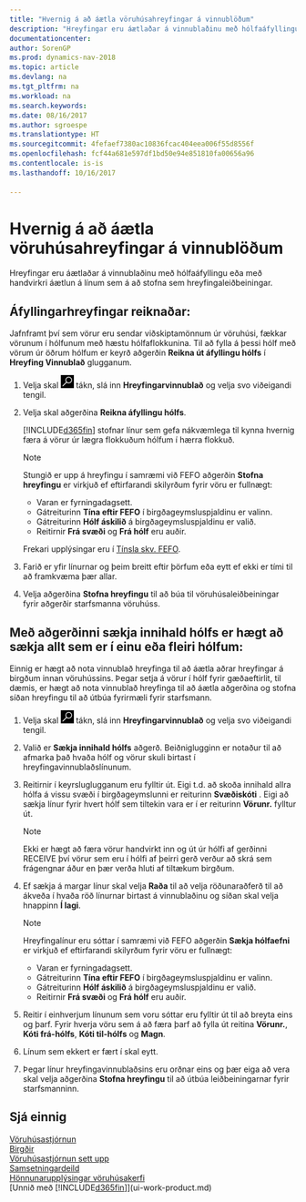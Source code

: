 ```yaml
---
title: "Hvernig á að áætla vöruhúsahreyfingar á vinnublöðum"
description: "Hreyfingar eru áætlaðar á vinnublaðinu með hólfaáfyllingu eða með handvirkri áætlun á línum sem á að stofna sem hreyfingaleiðbeiningar."
documentationcenter: 
author: SorenGP
ms.prod: dynamics-nav-2018
ms.topic: article
ms.devlang: na
ms.tgt_pltfrm: na
ms.workload: na
ms.search.keywords: 
ms.date: 08/16/2017
ms.author: sgroespe
ms.translationtype: HT
ms.sourcegitcommit: 4fefaef7380ac10836fcac404eea006f55d8556f
ms.openlocfilehash: fcf44a681e597df1bd50e94e851810fa00656a96
ms.contentlocale: is-is
ms.lasthandoff: 10/16/2017

---
```

# <a name="how-to-plan-warehouse-movements-in-worksheets"></a>Hvernig á að áætla vöruhúsahreyfingar á vinnublöðum
Hreyfingar eru áætlaðar á vinnublaðinu með hólfaáfyllingu eða með handvirkri áætlun á línum sem á að stofna sem hreyfingaleiðbeiningar.  

## <a name="to-calculate-a-replenishment-movement"></a>Áfyllingarhreyfingar reiknaðar:  
Jafnframt því sem vörur eru sendar viðskiptamönnum úr vöruhúsi, fækkar vörunum í hólfunum með hæstu hólfaflokkunina. Til að fylla á þessi hólf með vörum úr öðrum hólfum er keyrð aðgerðin **Reikna út áfyllingu hólfs** í **Hreyfing Vinnublað** glugganum.

1.  Velja skal ![Leit að síðu eða skýrslu](media/ui-search/search_small.png "Leit að síðu eða skýrslu táknið") tákn, slá inn **Hreyfingarvinnublað** og velja svo viðeigandi tengil.  
2.  Velja skal aðgerðina **Reikna áfyllingu hólfs**.  

    [!INCLUDE[d365fin](includes/d365fin_md.md)] stofnar línur sem gefa nákvæmlega til kynna hvernig færa á vörur úr lægra flokkuðum hólfum í hærra flokkuð.  

    > [!NOTE]  
    >  Stungið er upp á hreyfingu í samræmi við FEFO aðgerðin **Stofna hreyfingu** er virkjuð ef eftirfarandi skilyrðum fyrir vöru er fullnægt:  
    >   
    >  -   Varan er fyrningadagsett.  
    > -   Gátreiturinn **Tína eftir FEFO** í birgðageymsluspjaldinu er valinn.  
    > -   Gátreiturinn **Hólf áskilið** á birgðageymsluspjaldinu er valið.  
    > -   Reitirnir **Frá svæði** og **Frá hólf** eru auðir.  

    Frekari upplýsingar eru í [Tínsla skv. FEFO](warehouse-picking-by-fefo.md).  

3.  Farið er yfir línurnar og þeim breitt eftir þörfum eða eytt ef ekki er tími til að framkvæma þær allar.  
4.  Velja aðgerðina **Stofna hreyfingu** til að búa til vöruhúsaleiðbeiningar fyrir aðgerðir starfsmanna vöruhúss.  

## <a name="to-move-the-entire-contents-of-one-or-more-bins-by-using-the-get-bin-content-function"></a>Með aðgerðinni sækja innihald hólfs er hægt að sækja allt sem er í einu eða fleiri hólfum:  
Einnig er hægt að nota vinnublað hreyfinga til að áætla aðrar hreyfingar á birgðum innan vöruhússins. Þegar setja á vörur í hólf fyrir gæðaeftirlit, til dæmis, er hægt að nota vinnublað hreyfinga til að áætla aðgerðina og stofna síðan hreyfingu til að útbúa fyrirmæli fyrir starfsmann.  

1.  Velja skal ![Leit að síðu eða skýrslu](media/ui-search/search_small.png "Leit að síðu eða skýrslu táknið") tákn, slá inn **Hreyfingarvinnublað** og velja svo viðeigandi tengil.  
2.  Valið er **Sækja innihald hólfs** aðgerð. Beiðniglugginn er notaður til að afmarka það hvaða hólf og vörur skuli birtast í hreyfingavinnublaðslínunum.  
3.  Reitirnir í keyrsluglugganum eru fylltir út. Eigi t.d. að skoða innihald allra hólfa á vissu svæði í birgðageymslunni er reiturinn **Svæðiskóti** . Eigi að sækja línur fyrir hvert hólf sem tiltekin vara er í er reiturinn **Vörunr.** fylltur út.  

    > [!NOTE]  
    >  Ekki er hægt að færa vörur handvirkt inn og út úr hólfi af gerðinni RECEIVE því vörur sem eru í hólfi af þeirri gerð verður að skrá sem frágengnar áður en þær verða hluti af tiltækum birgðum.  

4.  Ef sækja á margar línur skal velja **Raða** til að velja röðunaraðferð til að ákveða í hvaða röð línurnar birtast á vinnublaðinu og síðan skal velja hnappinn **Í lagi**.  

    > [!NOTE]  
    >  Hreyfingalínur eru sóttar í samræmi við FEFO aðgerðin **Sækja hólfaefni** er virkjuð ef eftirfarandi skilyrðum fyrir vöru er fullnægt:  
    >   
    >  -   Varan er fyrningadagsett.  
    > -   Gátreiturinn **Tína eftir FEFO** í birgðageymsluspjaldinu er valinn.  
    > -   Gátreiturinn **Hólf áskilið** á birgðageymsluspjaldinu er valið.  
    > -   Reitirnir **Frá svæði** og **Frá hólf** eru auðir.  

5.  Reitir í einhverjum línunum sem voru sóttar eru fylltir út til að breyta eins og þarf. Fyrir hverja vöru sem á að færa þarf að fylla út reitina **Vörunr.**, **Kóti frá-hólfs**, **Kóti til-hólfs** og **Magn**.  
6.  Línum sem ekkert er fært í skal eytt.  
7.  Þegar línur hreyfingavinnublaðsins eru orðnar eins og þær eiga að vera skal velja aðgerðina **Stofna hreyfingu** til að útbúa leiðbeiningarnar fyrir starfsmanninn.  

## <a name="see-also"></a>Sjá einnig  
[Vöruhúsastjórnun](warehouse-manage-warehouse.md)  
[Birgðir](inventory-manage-inventory.md)  
[Vöruhúsastjórnun sett upp](warehouse-setup-warehouse.md)     
[Samsetningardeild](assembly-assemble-items.md)    
[Hönnunarupplýsingar vöruhúsakerfi](design-details-warehouse-management.md)  
[Unnið með [!INCLUDE[d365fin](includes/d365fin_md.md)]](ui-work-product.md)


